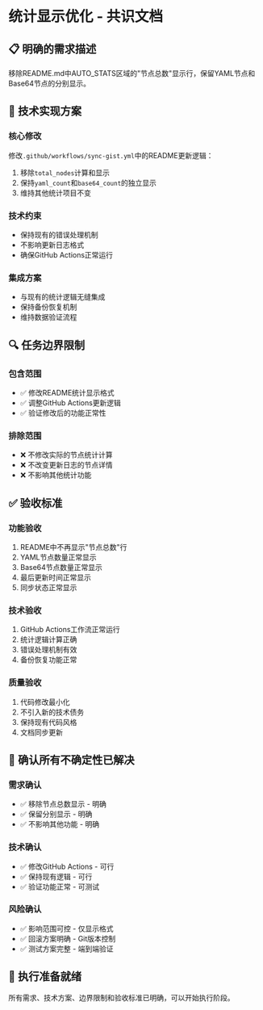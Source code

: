 # 统计显示优化 - 共识文档

## 📋 明确的需求描述
移除README.md中AUTO_STATS区域的"节点总数"显示行，保留YAML节点和Base64节点的分别显示。

## 🎯 技术实现方案

### 核心修改
修改`.github/workflows/sync-gist.yml`中的README更新逻辑：
1. 移除`total_nodes`计算和显示
2. 保持`yaml_count`和`base64_count`的独立显示
3. 维持其他统计项目不变

### 技术约束
- 保持现有的错误处理机制
- 不影响更新日志格式
- 确保GitHub Actions正常运行

### 集成方案
- 与现有的统计逻辑无缝集成
- 保持备份恢复机制
- 维持数据验证流程

## 🔍 任务边界限制

### 包含范围
- ✅ 修改README统计显示格式
- ✅ 调整GitHub Actions更新逻辑
- ✅ 验证修改后的功能正常性

### 排除范围
- ❌ 不修改实际的节点统计计算
- ❌ 不改变更新日志的节点详情
- ❌ 不影响其他统计功能

## ✅ 验收标准

### 功能验收
1. README中不再显示"节点总数"行
2. YAML节点数量正常显示
3. Base64节点数量正常显示
4. 最后更新时间正常显示
5. 同步状态正常显示

### 技术验收
1. GitHub Actions工作流正常运行
2. 统计逻辑计算正确
3. 错误处理机制有效
4. 备份恢复功能正常

### 质量验收
1. 代码修改最小化
2. 不引入新的技术债务
3. 保持现有代码风格
4. 文档同步更新

## 🎯 确认所有不确定性已解决

### 需求确认
- ✅ 移除节点总数显示 - 明确
- ✅ 保留分别显示 - 明确
- ✅ 不影响其他功能 - 明确

### 技术确认
- ✅ 修改GitHub Actions - 可行
- ✅ 保持现有逻辑 - 可行
- ✅ 验证功能正常 - 可测试

### 风险确认
- ✅ 影响范围可控 - 仅显示格式
- ✅ 回滚方案明确 - Git版本控制
- ✅ 测试方案完整 - 端到端验证

## 🚀 执行准备就绪
所有需求、技术方案、边界限制和验收标准已明确，可以开始执行阶段。